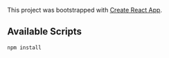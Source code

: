 This project was bootstrapped with [Create React App](https://github.com/facebook/create-react-app).

## Available Scripts

```
npm install
```
